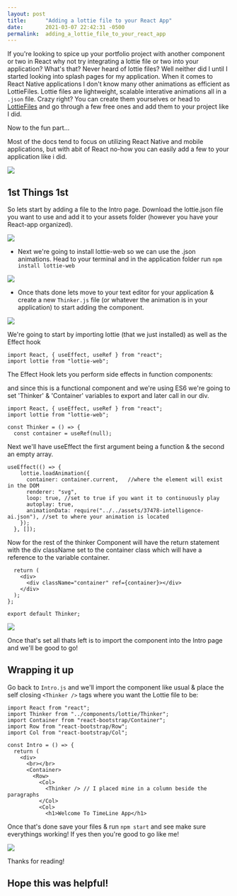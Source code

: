 ```yaml
---
layout: post
title:      "Adding a lottie file to your React App"
date:       2021-03-07 22:42:31 -0500
permalink:  adding_a_lottie_file_to_your_react_app
---
```



If you're looking to spice up your portfolio project with another component or two in React why not try integrating a lottie file or two into your application? What's that? Never heard of lottie files? Well neither did I until I started looking into splash pages for my application. When it comes to React Native applications I don't know many other animations as efficient as LottieFiles. Lottie files are lightweight, scalable interative animations all in a `.json` file. Crazy right? You can create them yourselves or head to  [LottieFiles](https://lottiefiles.com/) and go through a few free ones and add them to your project like I did. 

Now to the fun part... 

Most of the docs tend to focus on utilizing React Native and mobile applications, but with abit of React no-how you can easily add a few to your application like i did. 

![](https://www.dropbox.com/s/iqlo45bp9fi65db/Step%201.png?dl=0)
## 1st Things 1st
So lets start by adding a file to the Intro page.
Download the lottie.json file you want to use and add it to your assets folder (however you have your React-app organized). 

![](https://www.dropbox.com/s/hominiua53btihe/Step%202.png?dl=0)

- Next we're going to install lottie-web so we can use the .json animations.
Head to your terminal and in the application folder run `npm install lottie-web`

![](https://www.dropbox.com/s/3ezd7xsvukjjyex/Screen%20Shot%202021-03-07%20at%209.20.42%20PM.png?dl=0)

- Once thats done lets move to your text editor for your application & create a new `Thinker.js` file (or whatever the animation is in your application) to start adding the component.

![](https://www.dropbox.com/s/c9p1jvenolxz9os/Step%203.png?dl=0)

We're going to start by importing lottie (that we just installed) as well as the Effect hook

```
import React, { useEffect, useRef } from "react";
import lottie from "lottie-web";
```

The Effect Hook lets you perform side effects in function components:

and since this is a functional component and we're using ES6 we're going to set 'Thinker' & 'Container' variables to export and later call in our div.

```
import React, { useEffect, useRef } from "react";
import lottie from "lottie-web";

const Thinker = () => {
  const container = useRef(null);

```

Next we'll have useEffect the first argument being a function & the second an empty array.

```
useEffect(() => {
    lottie.loadAnimation({
      container: container.current,   //where the element will exist in the DOM
      renderer: "svg",
      loop: true, //set to true if you want it to continuously play
      autoplay: true,
      animationData: require("../../assets/37478-intelligence-ai.json"), //set to where your animation is located
    });
  }, []);
```

Now for the rest of the thinker Component will have the return statement with the div className set to the container class which will have a reference to the variable container.

```
  return (
    <div>
      <div className="container" ref={container}></div>
    </div>
  );
};

export default Thinker;
```

![](https://www.dropbox.com/s/nowz9625m6girh3/step%206.png?dl=0)

Once that's set all thats left is to import the component into the Intro page and we'll be good to go!


## Wrapping it up
Go back to `Intro.js` and we'll import the component like usual & place the self closing `<Thinker />` tags where you want the Lottie file to be:

```
import React from "react";
import Thinker from "../components/lottie/Thinker";
import Container from "react-bootstrap/Container";
import Row from "react-bootstrap/Row";
import Col from "react-bootstrap/Col";

const Intro = () => {
  return (
    <div>
      <br></br>
      <Container> 
        <Row>
          <Col>
            <Thinker /> // I placed mine in a column beside the paragraphs
          </Col>
          <Col>
            <h1>Welcome To TimeLine App</h1>
```

Once that's done save your files & run `npm start` and see make sure everythings working!
If yes then you're good to go like me!

![](https://www.dropbox.com/s/e6rz5v0aor83adz/Step%204.png?dl=0)

Thanks for reading!

## Hope this was helpful!
